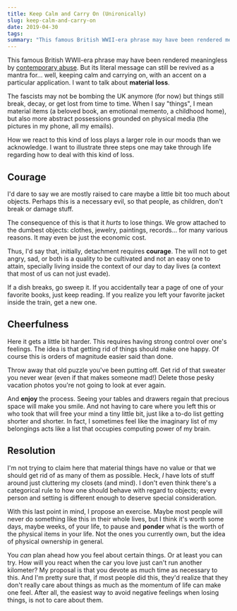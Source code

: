```yaml
---
title: Keep Calm and Carry On (Unironically)
slug: keep-calm-and-carry-on
date: 2019-04-30
tags:
summary: "This famous British WWII-era phrase may have been rendered meaningless by contemporary abuse. But its literal message can still be revived as a mantra for... well, keeping calm and carrying on, with an accent on a particular application."
---
```




This famous British WWII-era phrase may have been rendered meaningless by [contemporary abuse](https://knowyourmeme.com/memes/keep-calm-and-carry-on). But its literal message can still be revived as a mantra for... well, keeping calm and carrying on, with an accent on a particular application. I want to talk about **material loss**.

The fascists may not be bombing the UK anymore (for now) but things still break, decay, or get lost from time to time. When I say "things", I mean material items (a beloved book, an emotional memento, a childhood home), but also more abstract possessions grounded on physical media (the pictures in my phone, all my emails).

How we react to this kind of loss plays a larger role in our moods than we acknowledge. I want to illustrate three steps one may take through life regarding how to deal with this kind of loss.


## Courage

I'd dare to say we are mostly raised to care maybe a little bit too much about objects. Perhaps this is a necessary evil, so that people, as children, don't break or damage stuff.

The consequence of this is that it *hurts* to lose things. We grow attached to the dumbest objects: clothes, jewelry, paintings, records... for many various reasons. It may even be just the economic cost.

Thus, I'd say that, initially, detachment requires **courage**. The will not to get angry, sad, or both is a quality to be cultivated and not an easy one to attain, specially living inside the context of our day to day lives (a context that most of us can not just evade).

If a dish breaks, go sweep it. If you accidentally tear a page of one of your favorite books, just keep reading. If you realize you left your favorite jacket inside the train, get a new one.


## Cheerfulness

Here it gets a little bit harder. This requires having strong control over one's feelings. The idea is that getting rid of things should make one happy. Of course this is orders of magnitude easier said than done.

Throw away that old puzzle you've been putting off. Get rid of that sweater you never wear (even if that makes someone mad!) Delete those pesky vacation photos you're not going to look at ever again.

And **enjoy** the process. Seeing your tables and drawers regain that precious space will make you smile. And not having to care where you left this or who took that will free your mind a tiny little bit, just like a to-do list getting shorter and shorter. In fact, I sometimes feel like the imaginary list of my belongings acts like a list that occupies computing power of my brain.


## Resolution

I'm not trying to claim here that material things have no value or that we should get rid of as many of them as possible. Heck, *I* have lots of stuff around just cluttering my closets (and mind). I don't even think there's a categorical rule to how one should behave with regard to objects; every person and setting is different enough to deserve special consideration.

With this last point in mind, I propose an exercise. Maybe most people will never do something like this in their whole lives, but I think it's worth some days, maybe weeks, of your life, to pause and **ponder** what is the worth of the physical items in your life. Not the ones you currently own, but the idea of physical ownership in general.

You *can* plan ahead how you feel about certain things. Or at least you can try. How will you react when the car you love just can't run another kilometer? My proposal is that you devote as much time as necessary to this. And I'm pretty sure that, if most people did this, they'd realize that they don't really care about things as much as the momentum of life can make one feel. After all, the easiest way to avoid negative feelings when losing things, is not to care about them.